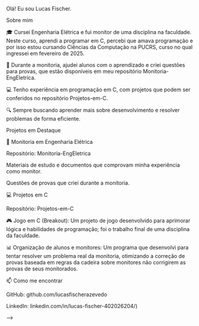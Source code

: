 Olá! Eu sou Lucas Fischer.

Sobre mim

🎓 Cursei Engenharia Elétrica e fui monitor de uma disciplina na faculdade. Neste curso, aprendi a programar em C, percebi que amava programação e por isso estou cursando Ciências da Computação na PUCRS, curso no qual ingressei em fevereiro de 2025.

📝 Durante a monitoria, ajudei alunos com o aprendizado e criei questões para provas, que estão disponíveis em meu repositório Monitoria-EngEletrica.

💻 Tenho experiência em programação em C, com projetos que podem ser conferidos no repositório Projetos-em-C.

🔍 Sempre buscando aprender mais sobre desenvolvimento e resolver problemas de forma eficiente.

Projetos em Destaque

🏫 Monitoria em Engenharia Elétrica

Repositório: Monitoria-EngEletrica

Materiais de estudo e documentos que comprovam minha experiência como monitor.

Questões de provas que criei durante a monitoria.

💻 Projetos em C

Repositório: Projetos-em-C

🎮 Jogo em C (Breakout): Um projeto de jogo desenvolvido para aprimorar lógica e habilidades de programação; foi o trabalho final de uma disciplina da faculdade.

📊 Organização de alunos e monitores: Um programa que desenvolvi para tentar resolver um problema real da monitoria, otimizando a correção de provas baseada em regras da cadeira sobre monitores não corrigirem as provas de seus monitorados.

📫 Como me encontrar

GitHub: github.com/lucasfischerazevedo

LinkedIn: linkedin.com/in/lucas-fischer-402026204/)


-->

